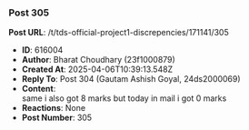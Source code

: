 ### Post 305
**Post URL**: /t/tds-official-project1-discrepencies/171141/305
- **ID**: 616004
- **Author**: Bharat Choudhary (23f1000879)
- **Created At**: 2025-04-06T10:39:13.548Z
- **Reply To**: Post 304 (Gautam Ashish Goyal, 24ds2000069)
- **Content**:  
  same i also got 8 marks but today in mail i got 0 marks
- **Reactions**: None
- **Post Number**: 305

